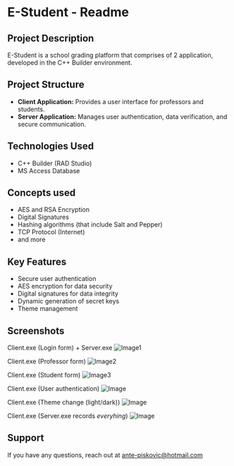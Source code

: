 # E-Student - Readme
## Project Description
E-Student is a school grading platform that comprises of 2 application, developed in the C++ Builder environment.

## Project Structure
- **Client Application:** Provides a user interface for professors and students.
- **Server Application:** Manages user authentication, data verification, and secure communication.

## Technologies Used
- C++ Builder (RAD Studio)
- MS Access Database

## Concepts used
- AES and RSA Encryption
- Digital Signatures
- Hashing algorithms (that include Salt and Pepper)
- TCP Protocol (Internet)
- and more

## Key Features
- Secure user authentication
- AES encryption for data security
- Digital signatures for data integrity
- Dynamic generation of secret keys
- Theme management

## Screenshots
Client.exe (Login form) + Server.exe
![Image1](https://github.com/AnteDev00/EStudent-Projekt/assets/151842550/1c7345b3-a1fc-4fcb-8043-3d16a08f2046)

Client.exe (Professor form)
![Image2](https://github.com/AnteDev00/EStudent-Projekt/assets/151842550/dc4c0e8b-fe57-4b64-ad86-e295711785df)

Client.exe (Student form)
![Image3](https://github.com/AnteDev00/EStudent-Projekt/assets/151842550/4bbdfb79-c6d4-48f9-817d-6baeb1b0ce52)

Client.exe (User authentication)
![Image](https://github.com/AnteDev00/EStudent-Projekt/assets/151842550/bfd82a67-ab26-4a32-94ca-53d8aba58b08)

Client.exe (Theme change (light/dark))
![Image](https://github.com/AnteDev00/EStudent-Projekt/assets/151842550/ffaa48aa-ee31-4ddb-b758-27da8080e180)

Client.exe (Server.exe records *everyhing*)
![Image](https://github.com/AnteDev00/EStudent-Projekt/assets/151842550/a74dfc76-68ab-468a-9e0d-f753d8b3fc6f)

## Support
If you have any questions, reach out at [ante-piskovic@hotmail.com](mailto:ante-piskovic@hotmail.com)

